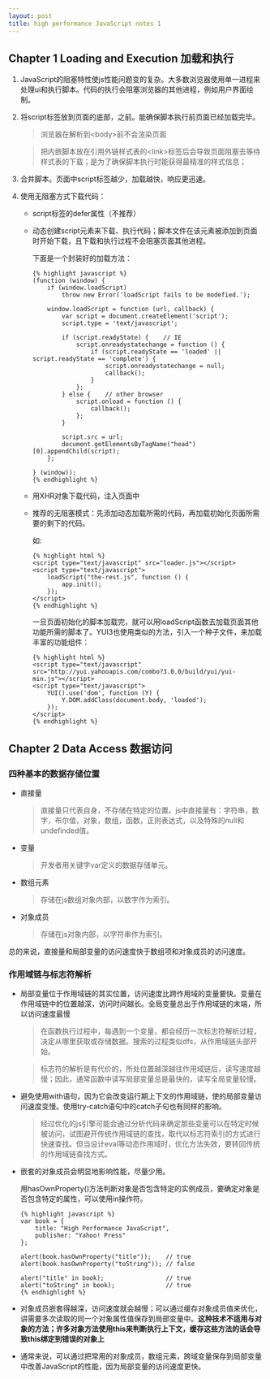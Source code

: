 ```yaml
---
layout: post
title: high performance JavaScript notes 1
---
```


## Chapter 1 Loading and Execution 加载和执行 ##

1.	JavaScript的阻塞特性使js性能问题变的复杂。大多数浏览器使用单一进程来处理ui和执行脚本。代码的执行会阻塞浏览器的其他进程，例如用户界面绘制。
2. 	将script标签放到页面的底部，</body>之前。能确保脚本执行前页面已经加载完毕。

    > 浏览器在解析到\<body\>前不会渲染页面
    
    > 把内嵌脚本放在引用外链样式表的\<link\>标签后会导致页面阻塞去等待样式表的下载；是为了确保脚本执行时能获得最精准的样式信息；

3. 	合并脚本。页面中script标签越少，加载越快，响应更迅速。
4. 	使用无阻塞方式下载代码：
	* 	script标签的defer属性（不推荐）
	* 	动态创建script元素来下载、执行代码；脚本文件在该元素被添加到页面时开始下载，且下载和执行过程不会阻塞页面其他进程。
    
	    下面是一个封装好的加载方法：
    
			{% highlight javascript %}
			(function (window) {
			    if (window.loadScript) 
			        throw new Error('loadScript fails to be modefied.');
			        
			    window.loadScript = function (url, callback) {
			        var script = document.createElement('script');
			        script.type = 'text/javascript';
			
			        if (script.readyState) {    // IE
			            script.onreadystatechange = function () {
			                if (script.readyState == 'loaded' || script.readyState == 'complete') {
			                    script.onreadystatechange = null;
			                    callback();
			                }
			            };
			        } else {    // other browser
			            script.onload = function () {
			                callback();
			            };
			        }
			
			        script.src = url;
			        document.getElementsByTagName("head")[0].appendChild(script);
			    };
			
			} (window));
			{% endhighlight %}

	* 	用XHR对象下载代码，注入页面中
	* 	推荐的无阻塞模式：先添加动态加载所需的代码，再加载初始化页面所需要的剩下的代码。
	
	  	如:
    
			{% highlight html %}
			<script type="text/javascript" src="loader.js"></script>
			<script type="text/javascript">
			    loadScript("the-rest.js", function () {
			        app.init();
			    });
			</script>
			{% endhighlight %}
	
	 	一旦页面初始化的脚本加载完，就可以用loadScript函数去加载页面其他功能所需的脚本了。YUI3也使用类似的方法，引入一个种子文件，来加载丰富的功能组件：

			{% highlight html %}
			<script type="text/javascript" src="http://yui.yahooapis.com/combo?3.0.0/build/yui/yui-min.js"></script>
			<script type="text/javascript">
				YUI().use('dom', function (Y) {
				    Y.DOM.addClass(document.body, 'loaded');
				});
			</script>
			{% endhighlight %}
	 
## Chapter 2 Data Access 数据访问 ##

### 四种基本的数据存储位置 ###

* 	直接量
	> 直接量只代表自身，不存储在特定的位置。js中直接量有：字符串，数字，布尔值，对象，数组，函数，正则表达式，以及特殊的null和undefinded值。
* 	变量
	> 开发者用关键字var定义的数据存储单元。
* 	数组元素
	> 存储在js数组对象内部，以数字作为索引。
* 	对象成员
	> 存储在js对象内部，以字符串作为索引。
	
总的来说，直接量和局部变量的访问速度快于数组项和对象成员的访问速度。

### 作用域链与标志符解析 ###

* 	局部变量位于作用域链的其实位置，访问速度比跨作用域的变量要快。变量在作用域链中的位置越深，访问时间越长。全局变量总出于作用域链的末端，所以访问速度最慢 	
	> 在函数执行过程中，每遇到一个变量，都会经历一次标志符解析过程，决定从哪里获取或存储数据。搜索的过程类似dfs，从作用域链头部开始。
	
	> 标志符的解析是有代价的，所处位置越深越往作用域链后，读写速度越慢；因此，通常函数中读写局部变量总是最快的，读写全局变量较慢。
	
* 	避免使用with语句，因为它会改变运行期上下文的作用域链，使的局部变量访问速度变慢。使用try-catch语句中的catch子句也有同样的影响。
	
	> 经过优化的js引擎可能会通过分析代码来确定那些变量可以在特定时候被访问，试图避开传统作用域链的查找，取代以标志符索引的方式进行快速查找。但当设计eval等动态作用域时，优化方法失效，要转回传统的作用域链查找方式。
	
* 	嵌套的对象成员会明显地影响性能，尽量少用。

  	用hasOwnProperty()方法判断对象是否包含特定的实例成员，要确定对象是否包含特定的属性，可以使用in操作符。
  
		{% highlight javascript %}
		var book = {
		    title: "High Performance JavaScript",
		    publisher: "Yahoo! Press"
		};
		
		alert(book.hasOwnProperty("title"));    // true
		alert(book.hasOwnProperty("toString")); // false
		
		alert("title" in book);                 // true
		alert("toString" in book);              // true
		{% endhighlight %}
  		
* 	对象成员嵌套得越深，访问速度就会越慢；可以通过缓存对象成员值来优化，讲需要多次读取的同一个对象属性值保存到局部变量中。**这种技术不适用与对象的方法；许多对象方法使用this来判断执行上下文，缓存这些方法的话会导致this绑定到错误的对象上**

* 	通常来说，可以通过把常用的对象成员，数组元素，跨域变量保存到局部变量中改善JavaScript的性能，因为局部变量的访问速度更快。